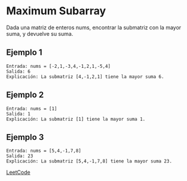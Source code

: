 # Maximum Subarray

Dada una matriz de enteros nums, encontrar la submatriz con la mayor suma, y devuelve su suma.

## Ejemplo 1

```text
Entrada: nums = [-2,1,-3,4,-1,2,1,-5,4]
Salida: 6
Explicación: La submatriz [4,-1,2,1] tiene la mayor suma 6.
```

## Ejemplo 2

```text
Entrada: nums = [1]
Salida: 1
Explicación: La submatriz [1] tiene la mayor suma 1.
```

## Ejemplo 3

```text
Entrada: nums = [5,4,-1,7,8]
Salida: 23
Explicación: La submatriz [5,4,-1,7,8] tiene la mayor suma 23.
```

[LeetCode](https://leetcode.com/problems/maximum-subarray/)
